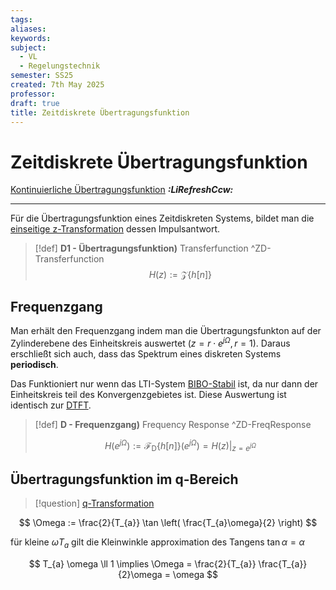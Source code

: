 ```yaml
---
tags: 
aliases: 
keywords: 
subject:
  - VL
  - Regelungstechnik
semester: SS25
created: 7th May 2025
professor:
draft: true
title: Zeitdiskrete Übertragungsfunktion
---
```


# Zeitdiskrete Übertragungsfunktion

[Kontinuierliche Übertragungsfunktion](Übertragungsfunktion.md) ***:LiRefreshCcw:***

---

 Für die Übertragungsfunktion eines Zeitdiskreten Systems, bildet man die [einseitige z-Transformation](z-Transformation.md) dessen Impulsantwort. 

> [!def] **D1 - Übertragungsfunktion)** Transferfunction ^ZD-Transferfunction
> $$H(z) := \mathcal{Z}\left\{ h[n] \right\} $$

## Frequenzgang

Man erhält den Frequenzgang indem man die Übertragungsfunkton auf der Zylinderebene des Einheitskreis auswertet ($z = r\cdot e^{ j\Omega }, r=1$). Daraus erschließt sich auch, dass das Spektrum eines diskreten Systems **periodisch**.

Das Funktioniert nur wenn das LTI-System [BIBO-Stabil](z-Transformation.md#^BIBO) ist, da nur dann der Einheitskreis teil des Konvergenzgebietes ist. Diese Auswertung ist identisch zur [DTFT](Zeitdiskrete%20Fourier-Transformation.md).


> [!def] **D - Frequenzgang)** Frequency Response ^ZD-FreqResponse
> 
> $$H\left( e^{ j\Omega } \right) := \mathcal{F}_{\mathrm{D}}\left\{ h[n] \right\}\left( e^{ j\Omega } \right)  = H(z) \Bigg|_{z = e^{ j\Omega }} $$

## Übertragungsfunktion im q-Bereich

> [!question] [q-Transformation](q-Transformation.md)


$$
\Omega := \frac{2}{T_{a}} \tan \left( \frac{T_{a}\omega}{2} \right) 
$$


für kleine $\omega T_{a}$ gilt die Kleinwinkle approximation des Tangens $\tan\alpha=\alpha$

$$
T_{a} \omega \ll 1 \implies \Omega = \frac{2}{T_{a}} \frac{T_{a}}{2}\omega = \omega
$$